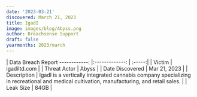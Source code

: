 ```yaml
---
date: '2023-03-21'
discovered: March 21, 2023
title: IgadI
image: images/blog/Abyss.png
author: Breachsense Support
draft: false
yearmonths: 2023/march
---
```



| Data Breach Report
------------:     |:-------------:    | :-----:|
| Victim      | igadiltd.com      | 
| Threat Actor      | Abyss      | 
| Date Discovered      | Mar 21, 2023      | 
| Description      | IgadI is a vertically integrated cannabis company specializing in recreational and medical cultivation, manufacturing, and retail sales.      | 
| Leak Size      | 84GB      | 

